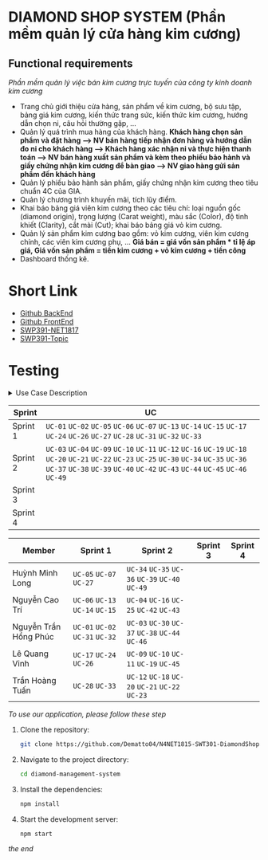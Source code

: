 # **DIAMOND SHOP SYSTEM** (Phần mềm quản lý cửa hàng kim cương)

## Functional requirements

_Phần mềm quản lý việc bán kim cương trực tuyến của công ty kinh doanh kim cương_

- Trang chủ giới thiệu cửa hàng, sản phẩm về kim cương, bộ sưu tập, bảng giá kim cương, kiến thức trang sức, kiến thức kim cương, hướng dẫn chọn ni, câu hỏi thường gặp, …
- Quản lý quá trình mua hàng của khách hàng.
  **Khách hàng chọn sản phẩm và đặt hàng --> NV bán hàng tiếp nhận đơn hàng và hướng dẫn đo ni cho khách hàng --> Khách hàng xác nhận ni và thực hiện thanh toán --> NV bán hàng xuất sản phẩm và kèm theo phiếu bảo hành và giấy chứng nhận kim cương để bàn giao --> NV giao hàng gửi sản phẩm đến khách hàng**
- Quản lý phiếu bảo hành sản phẩm, giấy chứng nhận kim cương theo tiêu chuẩn 4C của GIA.
- Quản lý chương trình khuyến mãi, tích lũy điểm.
- Khai báo bảng giá viên kim cương theo các tiêu chí: loại nguồn gốc (diamond origin), trọng lượng (Carat weight), màu sắc (Color), độ tinh khiết (Clarity), cắt mài (Cut); khai báo bảng giá vỏ kim cương.
- Quản lý sản phẩm kim cương bao gồm: vỏ kim cương, viên kim cương chính, các viên kim cương phụ, ...
  **Giá bán = giá vốn sản phẩm \* tỉ lệ áp giá, Giá vốn sản phẩm = tiền kim cương + vỏ kim cương + tiền công**
- Dashboard thống kê.

# Short Link

- [Github BackEnd](https://github.com/devnguyen0111/SWP391-DSS-BE)
- [Github FrontEnd](https://github.com/devnguyen0111/SWP391-DiamondShopSystem)
- [SWP391-NET1817](https://docs.google.com/spreadsheets/d/1kO166hgUD31-DIYq5_fsoDtkX_Ifbo-Fclt_xM124Bg/edit?gid=0#gid=0)
- [SWP391-Topic](https://docs.google.com/spreadsheets/d/1kO166hgUD31-DIYq5_fsoDtkX_Ifbo-Fclt_xM124Bg/edit?gid=2063864594#gid=2063864594)

# Testing
<details>
<summary>Use Case Description</summary>
| ID     | Use Case                                   | Actors               | Use Case Description                                                                 |
|--------|--------------------------------------------|----------------------|--------------------------------------------------------------------------------------|
| UC-01  | Register an account                        | Guest                | The system enables guests to create a new user account.                              |
| UC-02  | Login                                      | Registered Users     | Registered Users can log in to the system.                                           |
| UC-03  | Logout                                     | Registered Users     | Registered Users can log out of the system.                                          |
| UC-04  | Forget password                            | Registered Users     | Registered Users can reset password if they forget their current password.           |
| UC-05  | View Homepage                              | Customer             | Customers can access the homepage.                                                   |
| UC-06  | Browse diamond product                     | Customer             | Customers can browse available diamond products.                                     |
| UC-07  | View detailed product description          | Customer             | Customers can see detailed information about a specific product.                     |
| UC-09  | View Feedback                              | Customer             | Customers can check feedback from other users.                                       |
| UC-10  | View educational resources                 | Customer             | Customers can access educational materials related to diamonds.                      |
| UC-11  | View FAQs                                  | Customer             | Customers can read frequently asked questions.                                       |
| UC-12  | Manage profile                             | Customer             | Customers can view and update their profile details.                                 |
| UC-13  | View cart                                  | Customer             | Customers can view items in the shopping cart.                                       |
| UC-14  | Add to cart                                | Customer             | Customers can add a product to the shopping cart.                                    |
| UC-15  | Update cart                                | Customer             | Customers can update items in the shopping cart.                                     |
| UC-16  | Delete cart                                | Customer             | Customers can remove items from the shopping cart.                                   |
| UC-17  | Create Order                               | Customer             | Customers can create an order based on their products (inside cart or instantly buy) |
| UC-18  | Update order                               | Customer             | Customers can modify an existing order.                                              |
| UC-19  | Cancel order                               | Customer             | Customers can cancel an existing order.                                              |
| UC-20  | View wishlist                              | Customer             | Customers can view items in the wishlist.                                            |
| UC-21  | Add to wishlist                            | Customer             | Customers can add a product to the wishlist.                                         |
| UC-22  | Update wishlist                            | Customer             | Customers can modify items in the wishlist.                                          |
| UC-23  | Remove wishlist item                       | Customer             | Customers can remove items from the wishlist.                                        |
| UC-24  | Confirm order's item info                  | Customer             | Customers can confirm information of items before placing an order.                  |
| UC-25  | Receive vouchers                           | Customer             | Customers can receive discount vouchers.                                             |
| UC-26  | Proceed to payment                         | Customer             | Customers can make a payment for an order.                                           |
| UC-27  | Track order status and shipment updates    | Customer             | Customers can track the status of an order and shipment updates.                     |
| UC-28  | View orders history                        | Customer             | Customers can view the history of past orders.                                       |
| UC-29  | View recently visited product              | Customer             | Customers can see a list of recently viewed products.                                |
| UC-30  | Review Product                             | Customer             | Customers can submit a review for a product.                                         |
| UC-31  | Choose payment method                      | Customer             | Customers can select a payment method for an order.                                  |
| UC-32  | Choose shipping method                     | Customer             | Customers can select a shipping method for an order.                                 |
| UC-33  | Assist customer                            | Sales Staff          | Sales staff can assist customers with their purchases through email.                 |
| UC-34  | Assign order                               | Sales Staff / Manager| Sales staff / Managers can assign orders to specific delivery staff / Sale Staff.    |
| UC-35  | View list of assigned order                | Delivery Staff / Sales Staff | Sales staff/Delivery Staff can view a list of orders assigned by their Manager/ Sale Staff. |
| UC-36  | View customer's order details              | Delivery Staff / Sales Staff | Sales staff and Delivery Staff can view detailed information of a customer's order. |
| UC-37  | Request Cancel order permission            | Delivery Staff / Sales Staff | Sales staff and Delivery Staff can request permission to cancel an order from their Manager. |
| UC-38  | View assigned deliveries                   | Delivery Staff       | Delivery staff can check deliveries assigned to them.                                |
| UC-39  | Confirm delivered order                    | Delivery Staff       | Delivery staff can confirm the order that has already been delivered to customer; therefore, change the status of order. |
| UC-40  | View all sale staff                        | Manager              | Managers can view the list of all sale staff members to assign.                                     |
| UC-42  | Create a product                           | Manager              | Managers can create a new product in the system.                                     |
| UC-43  | Update information of a product            | Manager              | Managers can update details of a product.                                            |
| UC-44  | Disable a product                          | Manager              | Managers can disable a product from being available.                                 |
| UC-45  | Cancel order                               | Manager              | Managers can reject a customer order.                                                |
| UC-46  | Approve Cancel order permission            | Manager              | Managers can approve the request from sales and delivery staff.                      |
| UC-47  | Set discount rate                          | Manager              | Managers can set discount rates for products.                                        |
| UC-49  | View created orders                        | Manager              | Managers can view the list of all customer orders that have just been created, review them, and assign them to staff. |
| UC-50  | Upgrade customer loyalty level             | Admin                | Admin can upgrade the loyalty level of a customer based on their performance.        |
| UC-51  | Print invoice                              | Admin                | Admins can generate and print an invoice for an order.                               |
| UC-52  | Print warranty card                        | Admin                | Admins can generate and print a warranty card.                                       |
| UC-53  | Prepare custom invoice                     | Admin                | Admins can prepare a customized invoice.                                             |
| UC-54  | Handle returns and exchanges               | Admin                | Admins can manage the process of returns and exchanges.                              |
| UC-55  | Manage customer review                     | Admin                | Admins can manage reviews submitted by customers.                                    |
| UC-56  | Manage users                               | Admin                | Admins can manage users accounts and details.                                     |
| UC-57  | Disable a customer                         | Admin                | Admins can disable a customer account.                                               |
</details>
 
| Sprint | UC |
| --- | --- |
| Sprint 1 | `UC-01` `UC-02` `UC-05` `UC-06` `UC-07` `UC-13` `UC-14` `UC-15` `UC-17 ` `UC-24` `UC-26` `UC-27` `UC-28` `UC-31` `UC-32` `UC-33`|
| Sprint 2 | `UC-03` `UC-04` `UC-09` `UC-10` `UC-11` `UC-12` `UC-16` `UC-19` `UC-18` `UC-20` `UC-21` `UC-22` `UC-23` `UC-25` `UC-30` `UC-34` `UC-35` `UC-36` `UC-37` `UC-38` `UC-39` `UC-40` `UC-42` `UC-43` `UC-44` `UC-45` `UC-46` `UC-49` |
| Sprint 3 |   |
| Sprint 4 |  |

| Member | Sprint 1 | Sprint 2 | Sprint 3 | Sprint 4 |
| --- | --- | --- | --- | --- |
| Huỳnh Minh Long |`UC-05` `UC-07` `UC-27` | `UC-34` `UC-35` `UC-36` `UC-39` `UC-40` `UC-49` |||
| Nguyễn Cao Trí |  `UC-06` `UC-13` `UC-14` `UC-15` | `UC-04` `UC-16` `UC-25` `UC-42` `UC-43`  |||
| Nguyễn Trần Hồng Phúc | `UC-01` `UC-02` `UC-31` `UC-32` | `UC-03` `UC-30` `UC-37` `UC-38` `UC-44`  `UC-46` |||
| Lê Quang Vinh | `UC-17` `UC-24` `UC-26` | `UC-09` `UC-10` `UC-11` `UC-19` `UC-45` |||
| Trần Hoàng Tuấn | `UC-28` `UC-33` | `UC-12` `UC-18` `UC-20` `UC-21` `UC-22` `UC-23`  |||

_To use our application, please follow these step_

1. Clone the repository:
    ```bash
    git clone https://github.com/Dematto04/N4NET1815-SWT301-DiamondShopSystem.git
    ```

2. Navigate to the project directory:
    ```bash
    cd diamond-management-system
    ```

3. Install the dependencies:
    ```bash
    npm install
    ```

4. Start the development server:
    ```bash
    npm start
    ```
_the end_
